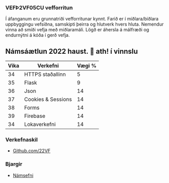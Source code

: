 ### VEFÞ2VF05CU vefforritun
Í áfanganum eru grunnatriði vefforritunar kynnt. Farið er í miðlara/biðlara uppbyggingu vefsíðna, samskipti þeirra og hlutverk hvers hluta. Nemendur vinna að smíði vefja með miðlaramáli. Lögð er áhersla á málfræði og endurnýtni á kóða í gerð vefja.

## Námsáætlun 2022 haust. 👋 ath! í vinnslu

| Vika  | Verkefni   | Vægi % |
|---|---|---|
| 34  | HTTPS staðallinn  | 5  |
| 35  | Flask    | 9  |
| 36  | Json | 14  |
| 37  | Cookies & Sessions | 14  |
| 38  | Forms | 14  |
| 39  | Firebase | 14  |
| 34  | Lokaverkefni | 14  |

### Verkefnaskil

* [Github.com/22VF](https://github.com/22vf)

### Bjargir

* [Námsefni](https://github.com/vefthroun/namsefni/wiki)

<!--

**Here are some ideas to get you started:**


🙋‍♀️ A short introduction - what is your organization all about?
🌈 Contribution guidelines - how can the community get involved?
👩‍💻 Useful resources - where can the community find your docs? Is there anything else the community should know?
🍿 Fun facts - what does your team eat for breakfast?
🧙 Remember, you can do mighty things with the power of [Markdown](https://docs.github.com/github/writing-on-github/getting-started-with-writing-and-formatting-on-github/basic-writing-and-formatting-syntax)
-->
